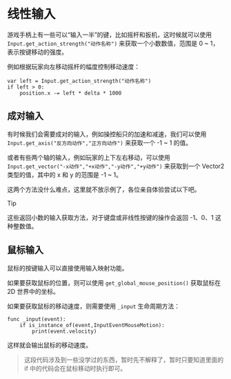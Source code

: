 # 线性输入

游戏手柄上有一些可以“输入一半”的键，比如摇杆和扳机，这时候就可以使用 `Input.get_action_strength("动作名称")` 来获取一个小数数值，范围是 0 ~ 1，表示按键移动的强度。

例如根据玩家向左移动摇杆的幅度控制移动速度：

```gdscript
var left = Input.get_action_strength("动作名称")
if left > 0:
	position.x -= left * delta * 1000
```

## 成对输入

有时候我们会需要成对的输入，例如操控船只的加速和减速，我们可以使用 `Input.get_axis("反方向动作","正方向动作")` 来获取一个 -1 ~ 1 的值。

或者有些两个轴的输入，例如玩家的上下左右移动，可以使用 `Input.get_vector("-x动作","+x动作","-y动作","+y动作")` 来获取到一个 Vector2 类型的值，其中的 x 和 y 的范围是 -1 ~ 1。

这两个方法没什么难点，这里就不放示例了，各位亲自体验尝试以下吧。

> [!tip]
>
> 这些返回小数的输入获取方法，对于键盘或非线性按键的操作会返回 -1、0、1 这种整数值。

## 鼠标输入

鼠标的按键输入可以直接使用输入映射功能。

如果要获取鼠标的位置，则可以使用 `get_global_mouse_position()` 获取鼠标在 2D 世界中的坐标。

如果要获取鼠标的移动速度，则需要使用 `_input` 生命周期方法：

```gdscript
func _input(event):
	if is_instance_of(event,InputEventMouseMotion):
		print(event.velocity)
```

这样就会输出鼠标的移动速度。

> 这段代码涉及到一些没学过的东西，暂时先不解释了，暂时只要知道里面的 if 中的代码会在鼠标移动时执行即可。